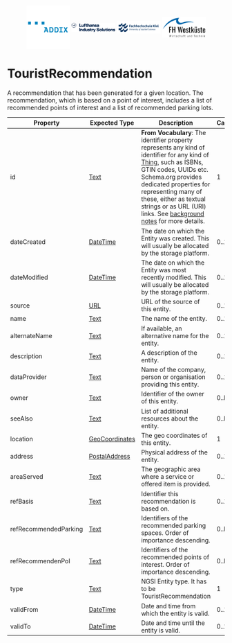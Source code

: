 <!-- Header Area begin --->
<p align="center">
  <img align="center" padding="50px" src="../../resources/addix.svg" width="20%" />
  <img align="center" src="../../resources/lhind.png" width="20%" />
  <img align="center" src="../../resources/fh-kiel.png" width="20%" />
  <img align="center" src="../../resources/fh-westkueste.svg" width="20%" />
</p>
<!-- Header Area end --->

# TouristRecommendation

A recommendation that has been generated for a given location. The recommendation, which is based on a point of interest, includes a list of recommended points of interest and a list of recommended parking lots.

|Property|Expected Type|Description|Cardinality|
|---|---|---|---|
|id|[Text](https://schema.org/Text)|**From Vocabulary**: The identifier property represents any kind of identifier for any kind of [Thing](https://schema.org/Thing), such as ISBNs, GTIN codes, UUIDs etc. Schema.org provides dedicated properties for representing many of these, either as textual strings or as URL (URI) links. See [background notes](http://schema.org/docs/datamodel.html#identifierBg) for more details.|1|
|dateCreated|[DateTime](https://schema.org/DateTime)|The date on which the Entity was created. This will usually be allocated by the storage platform.|0..1|
|dateModified|[DateTime](https://schema.org/DateTime)|The date on which the Entity was most recently modified. This will usually be allocated by the storage platform.|0..1|
|source|[URL](https://schema.org/URL)|URL of the source of this entity.|0..1|
|name|[Text](https://schema.org/Text)|The name of the entity.|0..1|
|alternateName|[Text](https://schema.org/Text)|If available, an alternative name for the entity.|0..1|
|description|[Text](https://schema.org/Text)|A description of the entity.|0..1|
|dataProvider|[Text](https://schema.org/Text)|Name of the company, person or organisation providing this entity.|0..1|
|owner|[Text](https://schema.org/Text)|Identifier of the owner of this entity.|0..N|
|seeAlso|[Text](https://schema.org/Text)|List of additional resources about the entity.|0..N|
|location|[GeoCoordinates](https://schema.org/GeoCoordinates)|The geo coordinates of this entity.|1|
|address|[PostalAddress](https://schema.org/address)|Physical address of the entity.|0..1|
|areaServed|[Text](https://schema.org/Text)|The geographic area where a service or offered item is provided.|0..1|
|refBasis|[Text](https://schema.org/Text)|Identifier this recommendation is based on.|0..1|
|refRecommendedParking|[Text](https://schema.org/Text)|Identifiers of the recommended parking spaces. Order of importance descending.|0..N|
|refRecommendenPoI|[Text](https://schema.org/Text)|Identifiers of the recommended points of interest. Order of importance descending.|0..N|
|type|[Text](https://schema.org/Text)|NGSI Entity type. It has to be TouristRecommendation|1|
|validFrom|[DateTime](https://schema.org/DateTime)|Date and time from which the entity is valid.|0..1|
|validTo|[DateTime](https://schema.org/DateTime)|Date and time until the entity is valid.|0..1|